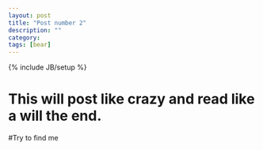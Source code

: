 ```yaml
---
layout: post
title: "Post number 2"
description: ""
category: 
tags: [bear]
---
```

{% include JB/setup %}
# This will post like crazy and read like a will the end.
#Try to find me
